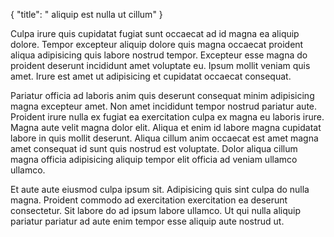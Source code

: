 {
  "title": " aliquip est nulla ut cillum"
}

Culpa irure quis cupidatat fugiat sunt occaecat ad id magna ea aliquip dolore. Tempor excepteur aliquip dolore quis magna occaecat proident aliqua adipisicing quis labore nostrud tempor. Excepteur esse magna do proident deserunt incididunt amet voluptate eu. Ipsum mollit veniam quis amet. Irure est amet ut adipisicing et cupidatat occaecat consequat.

Pariatur officia ad laboris anim quis deserunt consequat minim adipisicing magna excepteur amet. Non amet incididunt tempor nostrud pariatur aute. Proident irure nulla ex fugiat ea exercitation culpa ex magna eu laboris irure. Magna aute velit magna dolor elit. Aliqua et enim id labore magna cupidatat labore in quis mollit deserunt. Aliqua cillum anim occaecat est amet magna amet consequat id sunt quis nostrud est voluptate. Dolor aliqua cillum magna officia adipisicing aliquip tempor elit officia ad veniam ullamco ullamco.

Et aute aute eiusmod culpa ipsum sit. Adipisicing quis sint culpa do nulla magna. Proident commodo ad exercitation exercitation ea deserunt consectetur. Sit labore do ad ipsum labore ullamco. Ut qui nulla aliquip pariatur pariatur ad aute enim tempor esse aliquip aute nostrud ut.